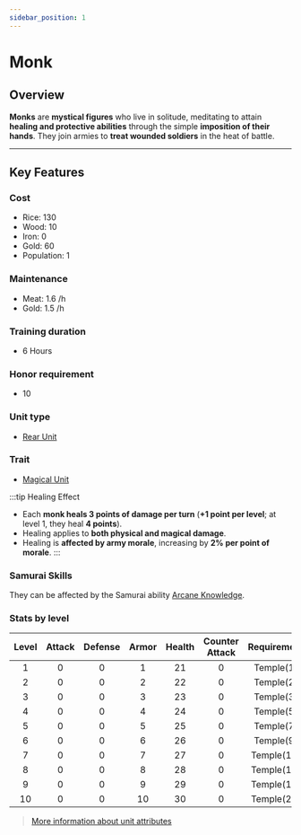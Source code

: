 ```yaml
---
sidebar_position: 1
---
```


# Monk

## Overview

**Monks** are **mystical figures** who live in solitude, meditating to attain **healing and protective abilities** through the simple **imposition of their hands**. They join armies to **treat wounded soldiers** in the heat of battle.  

---

## Key Features

### Cost
- Rice: 130
- Wood: 10
- Iron: 0
- Gold: 60
- Population: 1

### Maintenance
- Meat: 1.6 /h
- Gold: 1.5 /h

### Training duration
- 6 Hours

### Honor requirement
- 10

### Unit type
- [Rear Unit](../index.md#rear-units)

### Trait
- [Magical Unit](../index.md#magical-units)

:::tip Healing Effect
- Each **monk heals 3 points of damage per turn** (**+1 point per level**; at level 1, they heal **4 points**).  
- Healing applies to **both physical and magical damage**.  
- Healing is **affected by army morale**, increasing by **2% per point of morale**.
:::

### Samurai Skills
They can be affected by the Samurai ability [Arcane Knowledge](../../samurais/knowledge-skills.md).

### Stats by level

| Level | Attack | Defense | Armor | Health | Counter Attack | Requirement |
| :---: | :----: | :-----: | :---: | :----: | :------------: | :---------: |
|   1   |   0    |    0    |   1   |   21   |       0        |  Temple(1)  |
|   2   |   0    |    0    |   2   |   22   |       0        |  Temple(2)  |
|   3   |   0    |    0    |   3   |   23   |       0        |  Temple(3)  |
|   4   |   0    |    0    |   4   |   24   |       0        |  Temple(5)  |
|   5   |   0    |    0    |   5   |   25   |       0        |  Temple(7)  |
|   6   |   0    |    0    |   6   |   26   |       0        |  Temple(9)  |
|   7   |   0    |    0    |   7   |   27   |       0        | Temple(11)  |
|   8   |   0    |    0    |   8   |   28   |       0        | Temple(14)  |
|   9   |   0    |    0    |   9   |   29   |       0        | Temple(18)  |
|  10   |   0    |    0    |  10   |   30   |       0        | Temple(24)  |

> [More information about unit attributes](../index.md#attributes)